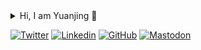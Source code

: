
<details>
<summary> Hi, I am Yuanjing 👋 </summary>


- 🌍 I'm a ML System Engineer in Seattle, WA
- ✨ Work on [TVM](https://tvm.apache.org/) - an open deep learning compiler stack
- 🔭 Used to work on the [Data Lake](https://www.snowflake.com/#data-lake) of SnowflakeDB
- ⚡️ Obsessed with 
  - _Paper making at Dunder Muffilin_ 
  - _Coffee drinking at Central Perk_
- 📫 How to reach me: yj at shingjan.me

<details>
  <summary> My GitHub Stats </summary>
    <a href="https://github.com/anuraghazra/github-readme-stats">
      <img align="center" src="https://github-readme-stats.vercel.app/api?username=shingjan&line_height=20&hide_title=true&show_icons=true&theme=graywhite" />
    </a>
</details>


</details>


[![Twitter](https://img.shields.io/badge/yjshi03-white?style=flat&logo=twitter&logoColor=white&labelColor=1DA1F2)](https://twitter.com/yjshi03)
[![Linkedin](https://img.shields.io/badge/shingjan-white?style=flat&logo=linkedin&labelColor=0072b1)](https://www.linkedin.com/in/shingjan/)
[![GitHub](https://img.shields.io/badge/shingjan-white?style=flat&logo=github&logoColor=white&labelColor=171515)](https://github.com/shingjan)
[![Mastodon](https://img.shields.io/mastodon/follow/109298519600061077?domain=https%3A%2F%2Fmastodon.online)](https://mastodon.online/@shingjan)



